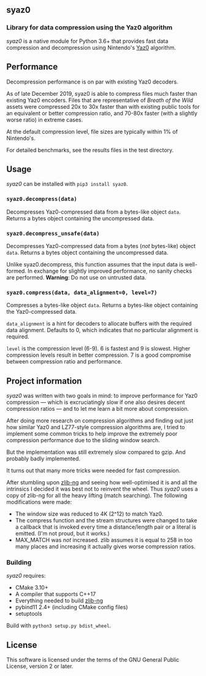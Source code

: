 ## syaz0
### Library for data compression using the Yaz0 algorithm

*syaz0* is a native module for Python 3.6+ that provides fast data compression and decompression using Nintendo's [Yaz0](https://zeldamods.org/wiki/Yaz0) algorithm.

## Performance

Decompression performance is on par with existing Yaz0 decoders.

As of late December 2019, syaz0 is able to compress files much faster than existing Yaz0 encoders. Files that are representative of *Breath of the Wild* assets were compressed 20x to 30x faster than with existing public tools for an equivalent or better compression ratio, and 70-80x faster (with a slightly worse ratio) in extreme cases.

At the default compression level, file sizes are typically within 1% of Nintendo's.

For detailed benchmarks, see the results files in the test directory.

## Usage

*syaz0* can be installed with `pip3 install syaz0`.

### `syaz0.decompress(data)`

Decompresses Yaz0-compressed data from a bytes-like object `data`. Returns a bytes object containing the uncompressed data.

### `syaz0.decompress_unsafe(data)`

Decompresses Yaz0-compressed data from a bytes (*not* bytes-like) object `data`. Returns a bytes object containing the uncompressed data.

Unlike syaz0.decompress, this function assumes that the input data is well-formed. In exchange for slightly improved performance, no sanity checks are performed. **Warning**: Do not use on untrusted data.

### `syaz0.compress(data, data_alignment=0, level=7)`

Compresses a bytes-like object `data`. Returns a bytes-like object containing the Yaz0-compressed data.

`data_alignment` is a hint for decoders to allocate buffers with the required data alignment. Defaults to 0, which indicates that no particular alignment is required.

`level` is the compression level (6-9). 6 is fastest and 9 is slowest. Higher compression levels result in better compression. 7 is a good compromise between compression ratio and performance.

## Project information

*syaz0* was written with two goals in mind: to improve performance for Yaz0 compression — which is excruciatingly slow if one also desires decent compression ratios — and to let me learn a bit more about compression.

After doing more research on compression algorithms and finding out
just how similar Yaz0 and LZ77-style compression algorithms are,
I tried to implement some common tricks to help improve the extremely
poor compression performance due to the sliding window search.

But the implementation was still extremely slow compared to gzip. And probably badly implemented.

It turns out that many more tricks were needed for fast compression.

After stumbling upon [zlib-ng](https://github.com/zlib-ng/zlib-ng) and seeing how well-optimised it is
and all the intrinsics I decided it was best not to reinvent the wheel.
Thus *syaz0* uses a copy of zlib-ng for all the heavy lifting (match searching). The following modifications were made:

* The window size was reduced to 4K (2^12) to match Yaz0.
* The compress function and the stream structures were changed to take
  a callback that is invoked every time a distance/length pair or a
  literal is emitted. (I'm not proud, but it works.)
* MAX_MATCH was *not* increased. zlib assumes it is equal to 258 in
  too many places and increasing it actually gives worse compression ratios.

### Building

*syaz0* requires:

* CMake 3.10+
* A compiler that supports C++17
* Everything needed to build [zlib-ng](https://github.com/zlib-ng/zlib-ng)
* pybind11 2.4+ (including CMake config files)
* setuptools

Build with `python3 setup.py bdist_wheel`.

## License

This software is licensed under the terms of the GNU General Public License, version 2 or later.
